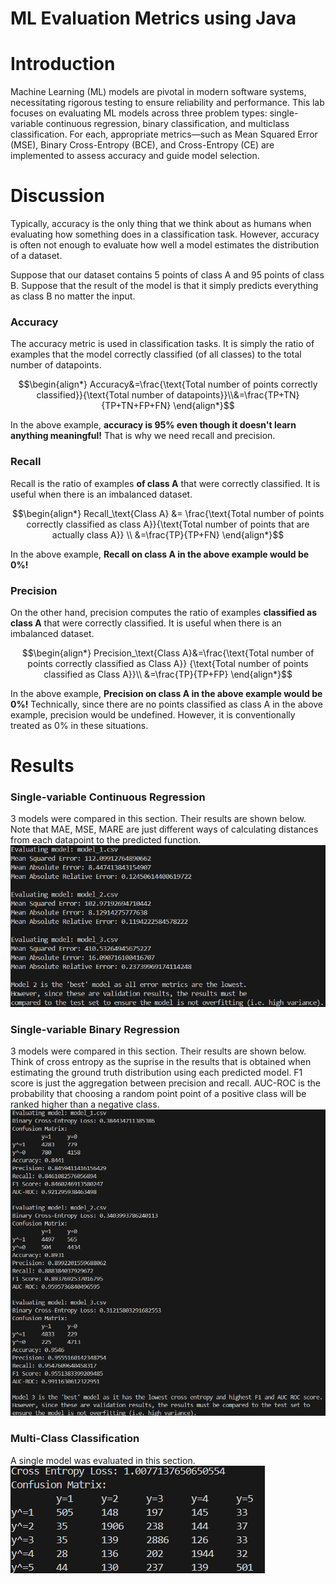 # ML Evaluation Metrics using Java
# Introduction
Machine Learning (ML) models are pivotal in modern software systems, necessitating rigorous testing to ensure reliability and performance. This lab focuses on evaluating ML models across three problem types: single-variable continuous regression, binary classification, and multiclass classification. For each, appropriate metrics—such as Mean Squared Error (MSE), Binary Cross-Entropy (BCE), and Cross-Entropy (CE) are implemented to assess accuracy and guide model selection.

# Discussion
Typically, accuracy is the only thing that we think about as humans when evaluating how something does in a classification task.  However, accuracy is often not enough to evaluate how well a model estimates the distribution of a dataset.  

Suppose that our dataset contains 5 points of class A and 95 points of class B.  Suppose that the result of the model is that it simply predicts everything as class B no matter the input.

### Accuracy
The accuracy metric is used in classification tasks.  It is simply the ratio of examples that the model correctly classified (of all classes) to the total number of datapoints.

$$\begin{align*}
Accuracy&=\frac{\text{Total number of points correctly classified}}{\text{Total number of datapoints}}\\&=\frac{TP+TN}{TP+TN+FP+FN}
\end{align*}$$

In the above example, **accuracy is 95% even though it doesn't learn anything meaningful!**  That is why we need recall and precision.

### Recall
Recall is the ratio of examples **of class A** that were correctly classified. It is useful when there is an imbalanced dataset.

$$\begin{align*}
Recall_\text{Class A} &= \frac{\text{Total number of points correctly classified as class A}}{\text{Total number of points that are actually class A}}
\\
&=\frac{TP}{TP+FN}
\end{align*}$$

In the above example, **Recall on class A in the above  example would be 0%!**

### Precision
On the other hand, precision computes the ratio of examples **classified as class A** that were correctly classified.  It is useful when there is an imbalanced dataset.

$$\begin{align*}
Precision_\text{Class A}&=\frac{\text{Total number of points correctly classified as Class A}}
{\text{Total number of points classified as Class A}}\\
&=\frac{TP}{TP+FP}
\end{align*}$$

In the above example, 
**Precision on class A in the above example would be 0%!**  Technically, since there are no points classified as class A in the above example, precision would be undefined.  However, it is conventionally treated as 0% in these situations.

# Results
### Single-variable Continuous Regression
3 models were compared in this section.  Their results are shown below.  Note that MAE, MSE, MARE are just different ways of calculating distances from each datapoint to the predicted function. \
![Single-variable Continuous Regression Results](images/t1.png)

### Single-variable Binary Regression
3 models were compared in this section.  Their results are shown below. Think of cross entropy as the suprise in the results that is obtained when estimating the ground truth distribution using each predicted model. F1 score is just the aggregation between precision and recall.  AUC-ROC is the probability that choosing a random point point of a positive class will be ranked higher than a negative class. \
![Single-variable Binary Regression Results](images/t2.png)

### Multi-Class Classification
A single model was evaluated in this section.\
![Multiclass Classification Results](images/t3.png)